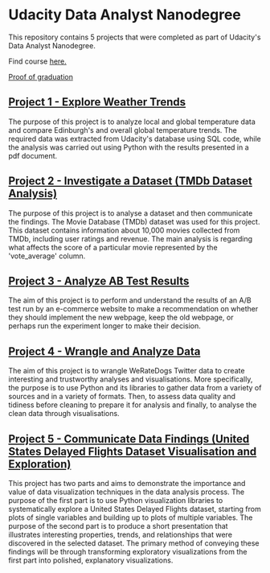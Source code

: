 # Udacity Data Analyst Nanodegree
This repository contains 5 projects that were completed as part of Udacity's Data Analyst Nanodegree.

Find course [here.](https://www.udacity.com/course/data-analyst-nanodegree--nd002)

[Proof of graduation](https://confirm.udacity.com/MNZNQNVJ)

## [Project 1 - Explore Weather Trends](https://github.com/IvanBabkin/Udacity_Data_Analyst_Nanodegree/tree/main/Project%201%20-%20Explore%20Weather%20Trends)
The purpose of this project is to analyze local and global temperature data and compare Edinburgh's and overall global temperature trends. The required data was extracted from Udacity's database using SQL code, while the analysis was carried out using Python with the results presented in a pdf document.
## [Project 2 - Investigate a Dataset (TMDb Dataset Analysis)](https://github.com/IvanBabkin/Udacity_Data_Analyst_Nanodegree/tree/main/Project%202%20-%20Investigate%20a%20Dataset%20(TMDb%20Dataset%20Analysis))
The purpose of this project is to analyse a dataset and then communicate the findings. The Movie Database (TMDb) dataset was used for this project. This dataset contains information about 10,000 movies collected from TMDb, including user ratings and revenue. The main analysis is regarding what affects the score of a particular movie represented by the 'vote_average' column.
## [Project 3 - Analyze AB Test Results](https://github.com/IvanBabkin/Udacity_Data_Analyst_Nanodegree/tree/main/Project%203%20-%20Analyze%20AB%20Test%20Results)
The aim of this project is to perform and understand the results of an A/B test run by an e-commerce website to make a recommendation on whether they should implement the new webpage, keep the old webpage, or perhaps run the experiment longer to make their decision.
## [Project 4 - Wrangle and Analyze Data](https://github.com/IvanBabkin/Udacity_Data_Analyst_Nanodegree/tree/main/Project%204%20-%20Wrangle%20and%20Analyze%20Data)
The aim of this project is to wrangle WeRateDogs Twitter data to create interesting and trustworthy analyses and visualisations. More specifically, the purpose is to use Python and its libraries to gather data from a variety of sources and in a variety of formats. Then, to assess data quality and tidiness before cleaning to prepare it for analysis and finally, to analyse the clean data through visualisations.
## [Project 5 - Communicate Data Findings (United States Delayed Flights Dataset Visualisation and Exploration)](https://github.com/IvanBabkin/Udacity_Data_Analyst_Nanodegree/tree/main/Project%205%20-%20Communicate%20Data%20Findings%20(United%20States%20Delayed%20Flights%20Dataset%20Visualisation%20and%20Exploration))
This project has two parts and aims to demonstrate the importance and value of data visualization techniques in the data analysis process. The purpose of the first part is to use Python visualization libraries to systematically explore a United States Delayed Flights dataset, starting from plots of single variables and building up to plots of multiple variables. The purpose of the second part is to produce a short presentation that illustrates interesting properties, trends, and relationships that were discovered in the selected dataset. The primary method of conveying these findings will be through transforming exploratory visualizations from the first part into polished, explanatory visualizations.
